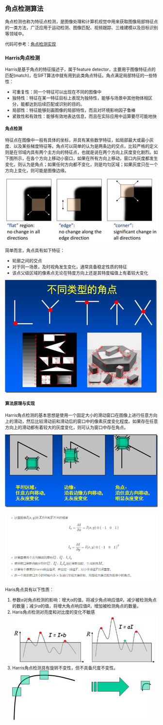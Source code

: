 ## 角点检测算法

角点检测也称为特征点检测，是图像处理和计算机视觉中用来获取图像局部特征点的一类方法，广泛应用于运动检测、图像匹配、视频跟踪、三维建模以及目标识别等领域中。

代码可参考：[角点检测实现](../python/ImagePointsDetection/)


### Harris角点检测

Harris是基于角点的特征描述子，属于feature detector，主要用于图像特征点的匹配(match)，在SIFT算法中就有用到此类角点特征。角点满足局部特征的一些特性：

- 可重复性：同一个特征可以出现在不同的图像中
- 独特性：特征在某一特征目标上表现为独特性，能够与场景中其他物体相区分，能都达到后续匹配或识别的目的。
- 局部性：特征能够刻画图像的局部特性，而且对环境影响因子鲁棒
- 紧致性和有效性：能够有效地表达信息，而且在实际应用中运算要尽可能地快


#### 角点检测

特征点在图像中一般有具体的坐标，并具有某些数学特征，如局部最大或最小灰度、以及某些梯度特征等。角点可以简单的认为是两条边的交点，比较严格的定义则是在邻域内具有两个主方向的特征点，也就是说在两个方向上灰度变化剧烈。如下图所示，在各个方向上移动小窗口，如果在所有方向上移动，窗口内灰度都发生变化，则认为是角点；如果任何方向都不变化，则是均匀区域；如果灰度只在一个方向上变化，则可能是图像边缘。

![](./src/5953a445031a0.jpg)

简单而言，角点具有如下特征：
- 轮廓之间的交点
- 对于同一场景，及时视角发生变化，通常具备稳定性质的特征
- 该点父级区域的像素点无论在特度方向上还是其特度幅值上有着较大变化

![](./src/1328274-20180820212053678-579008700.png)


#### 算法原理与实现

Harris角点检测的基本思想是使用一个固定大小的滑动窗口在图像上进行任意方向上的滑动，然后比较滑动前和滑动后的窗口中的像素灰度变化程度。如果存在任意方向上的滑动都有着较大的灰度变化，则可认为窗口中存在角点。

![](./src/1328274-20180821200118673-747876394.png)

![](./src/20220830141734.png)

Haris角点具有以下性质：

1. 参数$\alpha$对角点检测的影响：增大$\alpha$的值，将减少角点响应值$R$，减少被检测角点的数量；减少$\alpha$的值，将增大角点响应值$R$，增加被检测角点的数量。
2. Haris角点检测对亮度和对比度的变化不敏感
![](./src/5953bb60bb814.jpg)
3. Harris角点检测具有旋转不变性，但不具备尺度不变性。
![](./src/5953bb317b0b6.png)